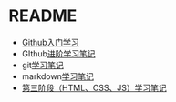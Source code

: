 # README

- [Github入门学习](https://github.com/crazy-rabbit-27/Tasks/blob/main/typora%E5%AD%A6%E4%B9%A0%E4%B8%AD/GitHub%E5%85%A5%E9%97%A8%E5%AD%A6%E4%B9%A0.pdf)
- GIthub[进阶学习笔记](https://github.com/crazy-rabbit-27/Tasks/blob/main/typora%E5%AD%A6%E4%B9%A0%E4%B8%AD/GitHub%E8%BF%9B%E9%98%B6%E5%AD%A6%E4%B9%A0%E7%AC%94%E8%AE%B0.md)
- git[学习笔记](https://github.com/crazy-rabbit-27/Tasks/blob/main/typora%E5%AD%A6%E4%B9%A0%E4%B8%AD/git%E5%AD%A6%E4%B9%A0%E7%AC%94%E8%AE%B0%EF%BC%88%E8%B5%B5%E8%8B%A5%E4%B8%B9%EF%BC%89.md)
- markdown[学习笔记](https://github.com/crazy-rabbit-27/Tasks/blob/main/typora%E5%AD%A6%E4%B9%A0%E4%B8%AD/markdown%E5%AD%A6%E4%B9%A0.pdf)
- [第三阶段（HTML、CSS、JS）学习笔记](https://github.com/crazy-rabbit-27/Tasks/blob/4b561eb894895a70f5cc00bf62089b263779542a/Geek%E7%AC%AC%E4%B8%89%E9%98%B6%E6%AE%B5%20%E5%AD%A6%E4%B9%A0%E7%AC%94%E8%AE%B0.md)

